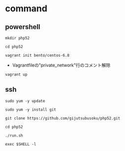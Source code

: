 # command

## powershell

`mkdir php52`

`cd php52`

`vagrant init bento/centos-6.8`

- Vagrantfileの"private_network"行のコメント解除

`vagrant up`

## ssh

`sudo yum -y update`

`sudo yum -y install git`

`git clone https://github.com/gijutsubusoku/php52.git`

`cd php52`

`./run.sh`

`exec $SHELL -l`
